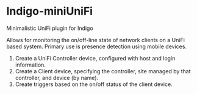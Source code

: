 # Indigo-miniUniFi
Minimalistic UniFi plugin for Indigo

Allows for monitoring the on/off-line state of network clients on a UniFi based system.  Primary use is presence detection using mobile devices.

1. Create a UniFi Controller device, configured with host and login information.
2. Create a Client device, specifying the controller, site managed by that controller, and device (by name).
3. Create triggers based on the on/off status of the client device.
